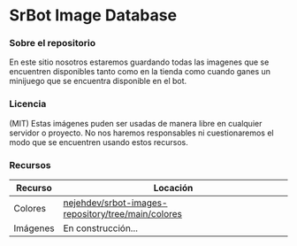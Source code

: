 # SrBot Image Database
### Sobre el repositorio
En este sitio nosotros estaremos guardando todas las imagenes que se encuentren disponibles tanto como en la tienda como cuando ganes un minijuego que se encuentra disponible en el bot.
### Licencia
(MIT) Estas imágenes puden ser usadas de manera libre en cualquier servidor o proyecto. No nos haremos responsables ni cuestionaremos el modo que se encuentren usando estos recursos.
### Recursos
| Recurso | Locación |
| ------ | ------ |
| Colores | [nejehdev/srbot-images-repository/tree/main/colores](https://github.com/nejehdev/srbot-images-repository/tree/main/colores) |
| Imágenes | En construcción... |
